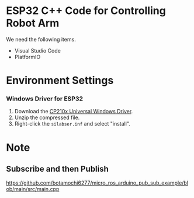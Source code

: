# ESP32 C++ Code for Controlling Robot Arm

We need the following items.

- Visual Studio Code
- PlatformIO



# Environment Settings

### Windows Driver for ESP32

1. Download the [CP210x Universal Windows Driver](https://www.silabs.com/documents/public/software/CP210x_Universal_Windows_Driver.zip).
2. Unzip the compressed file.
3. Right-click the `silabser.inf` and select "install".


# Note

## Subscribe and then Publish

https://github.com/botamochi6277/micro_ros_arduino_pub_sub_example/blob/main/src/main.cpp

